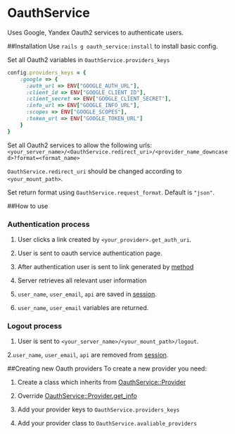 # OauthService

Uses Google, Yandex Oauth2 services to authenticate users.

##Installation
Use `rails g oauth_service:install` to install basic config.

Set all Oauth2 variables in `OauthService.providers_keys`
```ruby
config.providers_keys = {
    :google => {
      :auth_url => ENV["GOOGLE_AUTH_URL"],
      :client_id => ENV["GOOGLE_CLIENT_ID"],
      :client_secret => ENV["GOOGLE_CLIENT_SECRET"],
      :info_url => ENV["GOOGLE_INFO_URL"],
      :scopes => ENV["GOOGLE_SCOPES"],
      :token_url => ENV["GOOGLE_TOKEN_URL"]
    }
}
```
Set all Oauth2 services to allow the following urls: `<your_server_name>/<OauthService.redirect_uri>/<provider_name_downcased>?format=<format_name>`

`OauthService.redirect_uri` should be changed according to `<your_mount_path>`.

Set return format using  `OauthService.request_format`. Default is `"json"`.



##How to use

### Authentication process
1. User clicks a link created by `<your_provider>.get_auth_uri`.

2. User is sent to oauth service authentication page.

3. After authentication user is sent to link generated by [method](https://github.com/DCrow/OauthService/blob/master/lib/oauth_service/provider.rb#L18)

4. Server retrieves all relevant user information

5. `user_name`, `user_email`, `api` are saved in [session](https://github.com/DCrow/OauthService/blob/master/app/controllers/oauth_service/oauth_controller.rb#L9).

6. `user_name`, `user_email` variables are returned.

### Logout process
1. User is sent  to `<your_server_name>/<your_mount_path>/logout`.

2.`user_name`, `user_email`, `api` are removed from [session](https://github.com/DCrow/OauthService/blob/master/app/controllers/oauth_service/oauth_controller.rb#L24).


##Creating new Oauth providers
To create a new provider you need:

1. Create a class which inherits from [OauthService::Provider](https://github.com/DCrow/OauthService/blob/master/lib/oauth_service/provider.rb)

2. Override [OauthService::Provider.get_info](https://github.com/DCrow/OauthService/blob/master/lib/oauth_service/provider.rb#L64)

3. Add your provider keys to `OauthService.providers_keys`

4. Add your provider class to `OauthService.avaliable_providers`
